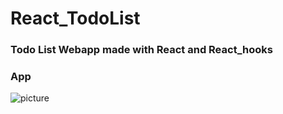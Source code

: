 # React_TodoList


### Todo List Webapp made with React and React_hooks

### App
![picture](https://user-images.githubusercontent.com/57112545/110244614-91e4c900-7f85-11eb-9d74-b5706b600133.png)
